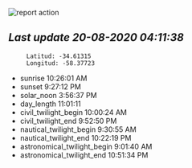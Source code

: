![report action](https://github.com/matiasz8/actions-for-reports/workflows/report%20action/badge.svg?branch=develop) 


## *****Last update 20-08-2020 04:11:38*****



		 Latitud: -34.61315
		 Longitud: -58.37723

 - sunrise 	 10:26:01 AM
 - sunset 	 9:27:12 PM
 - solar_noon 	 3:56:37 PM
 - day_length 	 11:01:11
 - civil_twilight_begin 	 10:00:24 AM
 - civil_twilight_end 	 9:52:50 PM
 - nautical_twilight_begin 	 9:30:55 AM
 - nautical_twilight_end 	 10:22:19 PM
 - astronomical_twilight_begin 	 9:01:40 AM
 - astronomical_twilight_end 	 10:51:34 PM
